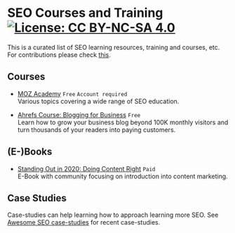 # SEO Courses and Training [![License: CC BY-NC-SA 4.0](https://licensebuttons.net/l/by-nc-sa/4.0/80x15.png)](https://creativecommons.org/licenses/by-nc-sa/4.0/)

This is a curated list of SEO learning resources, training and courses, etc. For contributions please check [this](https://github.com/Awesome-SEO/local-seo/blob/master/CONTRIBUTIONS.md).

## Courses

 - [MOZ Academy](https://academy.moz.com/) `Free` `Account required`<br>
   Various topics covering a wide range of SEO education.

 - [Ahrefs Course: Blogging for Business](https://ahrefs.com/academy/blogging-for-business) `Free`<br>
   Learn how to grow your business blog beyond 100K monthly visitors and turn thousands of your readers into paying customers.


## (E-)Books

 - [Standing Out in 2020: Doing Content Right](https://gumroad.com/l/doing-content-right) `Paid`<br>
   E-Book with community focusing on introduction into content marketing.


## Case Studies

Case-studies can help learning how to approach learning more SEO. See [Awesome SEO case-studies](https://github.com/Awesome-SEO/seo-case-studies) for recent case-studies.
